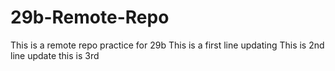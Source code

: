 # 29b-Remote-Repo
This is a remote repo practice for 29b
This is a first line updating
This is 2nd line update
this is 3rd 
